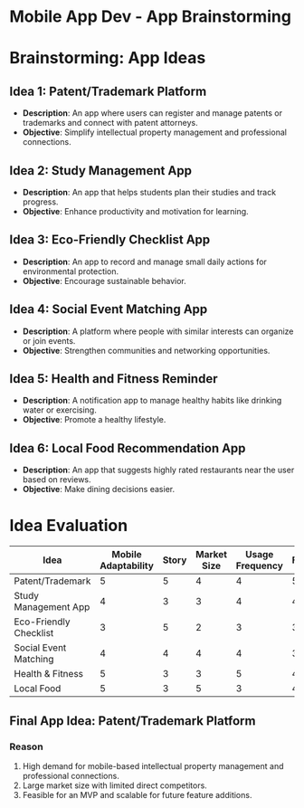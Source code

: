 # Mobile App Dev - App Brainstorming

# Brainstorming: App Ideas

## Idea 1: Patent/Trademark Platform
- **Description**: An app where users can register and manage patents or trademarks and connect with patent attorneys.
- **Objective**: Simplify intellectual property management and professional connections.

## Idea 2: Study Management App
- **Description**: An app that helps students plan their studies and track progress.
- **Objective**: Enhance productivity and motivation for learning.

## Idea 3: Eco-Friendly Checklist App
- **Description**: An app to record and manage small daily actions for environmental protection.
- **Objective**: Encourage sustainable behavior.

## Idea 4: Social Event Matching App
- **Description**: A platform where people with similar interests can organize or join events.
- **Objective**: Strengthen communities and networking opportunities.

## Idea 5: Health and Fitness Reminder
- **Description**: A notification app to manage healthy habits like drinking water or exercising.
- **Objective**: Promote a healthy lifestyle.

## Idea 6: Local Food Recommendation App
- **Description**: An app that suggests highly rated restaurants near the user based on reviews.
- **Objective**: Make dining decisions easier.



# Idea Evaluation
| Idea                   | Mobile Adaptability | Story  | Market Size | Usage Frequency | Feasibility | Total Score |
|------------------------|---------------------|--------|-------------|-----------------|-------------|-------------|
| Patent/Trademark       |          5          |   5    |      4      |        4        |      5      |     23      |
| Study Management App   |          4          |   3    |      3      |        4        |      4      |     18      |
| Eco-Friendly Checklist |          3          |   5    |      2      |        3        |      3      |     16      |
| Social Event Matching  |          4          |   4    |      4      |        4        |      3      |     19      |
| Health & Fitness       |          5          |   3    |      3      |        5        |      4      |     20      |
| Local Food             |          5          |   3    |      5      |        3        |      4      |     20      |


## Final App Idea: Patent/Trademark Platform
### Reason
1. High demand for mobile-based intellectual property management and professional connections.
2. Large market size with limited direct competitors.
3. Feasible for an MVP and scalable for future feature additions.
